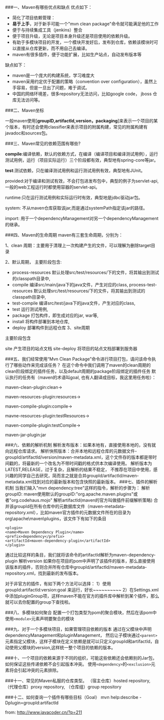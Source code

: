 ###一、Maven有哪些优点和缺点
优点如下：

- 简化了项目依赖管理：
- **易于上手**，对于新手可能一个"mvn clean package"命令就可能满足他的工作
- 便于与持续集成工具（jenkins）整合
- 便于项目升级，无论是项目本身升级还是项目使用的依赖升级。
- 有助于多模块项目的开发，一个模块开发好后，发布到仓库，依赖该模块时可以直接从仓库更新，而不用自己去编译。
- maven有很多插件，便于功能扩展，比如生产站点，自动发布版本等

缺点如下：

- maven是一个庞大的构建系统，学习难度大
- maven采用约定优于配置的策略（convention over configuration），虽然上手容易，但是一旦出了问题，难于调试。
- 中国的网络环境差，很多repository无法访问，比如google code， jboss 仓库无法访问等。

###二、Maven坐标

一般maven使用[**groupID,artifactId,version，packaging**]来表示一个项目的某个版本，有时还会使用classifier来表示项目的附属构建，常见的附属构建有javadoc和sources包。

###三、Maven常见的依赖范围有哪些?

**compile**:编译依赖，默认的依赖方式，在编译（编译项目和编译测试用例），运行测试用例，运行（项目实际运行）三个阶段都有效，典型地有spring-core等jar。

**test**:测试依赖，只在编译测试用例和运行测试用例有效，典型地有JUnit。

provided:对于编译和测试有效，不会打包进发布包中，典型的例子为servlet-api,一般的web工程运行时都使用容器的servlet-api。

runtime:只在运行测试用例和实际运行时有效，典型地是jdbc驱动jar包。

system: 不从maven仓库获取该jar,而是通过systemPath指定该jar的路径。

import: 用于一个dependencyManagement对另一个dependencyManagement的继承。

###四、Maven的生命周期
maven有三套生命周期，分别为：

1、clean 周期：主要用于清理上一次构建产生的文件，可以理解为删除target目录

2、默认周期，
主要阶段包含:

- process-resources 默认处理src/test/resources/下的文件，将其输出到测试的classpath目录中,
- compile 编译src/main/java下的java文件，产生对应的class,
process-test-resources 默认处理src/test/resources/下的文件，将其输出到测试的classpath目录中,
- test-compile 编译src/test/java下的java文件，产生对应的class,
- test 运行测试用例,
- package 打包构件，即生成对应的jar, war等,
- install 将构件部署到本地仓库,
- deploy 部署构件到远程仓库
3、site周期

主要阶段包含

site 产生项目的站点文档
site-deploy 将项目的站点文档部署到服务器

###五、我们经常使用“Mvn Clean Package”命令进行项目打包，请问该命令执行了哪些动作来完成该任务？
在这个命令中我们调用了maven的clean周期的clean阶段绑定的插件任务，以及default周期的package阶段绑定的插件任务
默认执行的任务有（maven的术语叫goal, 也有人翻译成目标，我这里用任务啦）：

maven-clean-plugin:clean->

maven-resources-plugin:resources->

maven-compile-plugin:compile->

mavne-resources-plugin:testResources->

maven-compile-plugin:testCompile->

maven-jar-plugin:jar

###六、依赖的解析机制
解析发布版本：如果本地有，直接使用本地的，没有就向远程仓库请求。
解析快照版本：合并本地和远程仓库的元数据文件-groupId/artifactId/version/maven-metadata.xml，这个文件存的版本都是带时间戳的，将最新的一个改名为不带时间戳的格式供本次编译使用。
解析版本为LATEST,RELEASE，过于复杂，且解析的结果不稳定， 不推荐在项目中使用，感兴趣的同学自己去研究，简而言之就是合并groupId/artifactId/maven-metadata.xml找到对应的最新版本和包含快照的最新版本。
###七、插件的解析机制
当我们输入"mvn dependency:tree"这样的指令，解析的步骤为：
解析groupID:
maven使用默认的groupID:"org.apache.maven.plugins"或者"org.codehaus.mojo"
解析artifactId(maven的官方叫做插件前缀解析策略)
合并该groupId在所有仓库中的元数据库文件（maven-metadata-repository.xml），比如maven官方插件的元数据文件所在的目录为org\apache\maven\plugins，该文件下有如下的条目
```
<plugin>
<name>Maven Dependency Plugin</name>
<prefix>dependency</prefix>
<artifactId>maven-dependency-plugin</artifactId>
</plugin>
```
通过比较这样的条目，我们就将该命令的artifactId解析为maven-dependency-plugin
解析version
如果你在项目的pom中声明了该插件的版本，那么直接使用该版本的插件，否则合并所有仓库中groupId/artifactId/maven-metadata-repository.xml，找到最新的发布版本。

对于非官方的插件，有如下两个方法可以选择：
1）使用groupId:artifactId:version:goal 来运行，好长~~~~~~~~~~
2）在Settings.xml中添加pluginGroup项，这样maven不能在官方的插件库中解析到某个插件，那么就可以去你配置的group下查找啦。

###八、多模块如何聚合
配置一个打包类型为pom的聚合模块，然后在该pom中使用`<module>`元素声明要聚合的模块

###九、对于一个多模块项目，如果管理项目依赖的版本
通过在父模块中声明dependencyManagement和pluginManagement， 然后让子模块通过`<parent>`元素指定父模块，这样子模块在定义依赖是就可以只定义groupId和artifactId，自动使用父模块的version,这样统一整个项目的依赖的版本。

###十、一个项目的依赖来源于不同的组织，可能这些依赖还会依赖别的Jar包，如何保证这些传递依赖不会引起版本冲突。
使用`<dependency>`的`<exclusion>`元素将会引起冲突的元素排除。

###十一、常见的Maven私服的仓库类型。
（宿主仓库）hosted repository, （代理仓库）proxy repository, （仓库组）group repository

###十二、如何查询一个插件有哪些目标（Goal）
mvn help:describe -Dplugin=groupId:artifactId

from: http://www.javacoder.cn/?p=211

